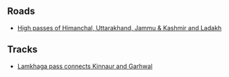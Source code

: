 ## Roads
-	[High passes of Himanchal, Uttarakhand, Jammu & Kashmir and Ladakh](references/north-india-hi-passes.pdf)
## Tracks
-	[Lamkhaga pass connects Kinnaur and Garhwal](https://raachotrekkers.com/lamkhaga-pass-trek)
